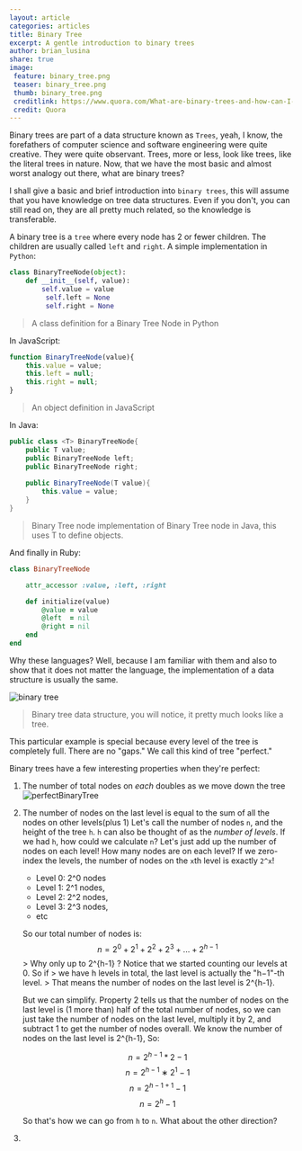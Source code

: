 ```yaml
---
layout: article
categories: articles
title: Binary Tree
excerpt: A gentle introduction to binary trees
author: brian_lusina
share: true
image:
 feature: binary_tree.png
 teaser: binary_tree.png
 thumb: binary_tree.png
 creditlink: https://www.quora.com/What-are-binary-trees-and-how-can-I-practice-implementing-them-in-Python
 credit: Quora
---
```


Binary trees are part of a data structure known as `Trees`, yeah, I know, the forefathers of computer science and software engineering were quite creative. They were quite observant. Trees, more or less, look like trees, like the literal trees in nature. Now, that we have the most basic and almost worst analogy out there, what are binary trees?

I shall give a basic and brief introduction into `binary trees`, this will assume that you have knowledge on tree data structures. Even if you don't, you can still read on, they are all pretty much related, so the knowledge is transferable.

A binary tree is a `tree` where every node has 2 or fewer children. The children are usually called `left` and `right`.
A simple implementation in `Python`:

``` python
class BinaryTreeNode(object):
	def __init__(self, value):
    	self.value = value
         self.left = None
         self.right = None
````
> A class definition for a Binary Tree Node in Python

In JavaScript:

``` javascript
function BinaryTreeNode(value){
	this.value = value;
    this.left = null;
    this.right = null;
}
```
> An object definition in JavaScript

In Java:

``` java
public class <T> BinaryTreeNode{
	public T value;
    public BinaryTreeNode left;
    public BinaryTreeNode right;
    
    public BinaryTreeNode(T value){
    	this.value = value;
    }
}
```
> Binary Tree node implementation of Binary Tree node in Java, this uses T to define objects.

And finally in Ruby:

``` ruby
class BinaryTreeNode

    attr_accessor :value, :left, :right

    def initialize(value)
        @value = value
        @left  = nil
        @right = nil
    end
end
```

Why these languages? Well, because I am familiar with them and also to show that it does not matter the language, the implementation of a data structure is usually the same.

![binary tree](https://www.interviewcake.com/images/svgs/binary_tree__depth_5.svg?bust=138)
> Binary tree data structure, you will notice, it pretty much looks like a tree.

This particular example is special because every level of the tree is completely full. There are no "gaps." We call this kind of tree "perfect."

Binary trees have a few interesting properties when they're perfect:

1. The number of total nodes on *each* doubles as we move down the tree
	![perfectBinaryTree](https://www.interviewcake.com/images/svgs/binary_tree__depth_5_with_number_of_nodes_labelled.svg?bust=138)

2. The number of nodes on the last level is equal to the sum of all the nodes on other levels(plus 1)
	Let's call the number of nodes `n`, and the height of the tree `h`. `h` can also be thought of as the *number of levels*. If we had `h`, how could we calculate `n`?
    Let's just add up the number of nodes on each level! How many nodes are on each level?
    If we zero-index the levels, the number of nodes on the `x`th level is exactly `2^x`!
    
    + Level 0: 2^0 nodes
    + Level 1: 2^1 nodes,
    + Level 2: 2^2 nodes,
    + Level 3: 2^3 nodes,
    + etc
    
    So our total number of nodes is:
    	$$n= 2^0 + 2^1 +2^2 +2^3 +...+2^{h−1}$$
        > Why only up to 2^{h-1} ? Notice that we started counting our levels at 0. So if
        > we have h levels in total, the last level is actually the "h−1"-th level. 
        > That means the number of nodes on the last level is 2^{h-1}.
    
    But we can simplify. Property 2 tells us that the number of nodes on the last level is (1 more than) half of the total number of nodes, so we can just take the number of nodes on the last level, multiply it by 2, and subtract 1 to get the number of nodes overall. We know the number of nodes on the last level is 2^{h-1}, So:
    
    $$ n = 2^{h-1} * 2 - 1$$
    $$n = 2^{h−1}∗2^{1}−1$$
    $$n = 2^{h-1+1}- 1$$
    $$n = 2^{h} - 1$$
    
    So that's how we can go from `h` to `n`. What about the other direction?
    
    
3. 
 